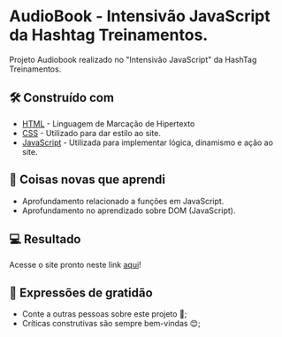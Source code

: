 # AudioBook - Intensivão JavaScript da Hashtag Treinamentos.

Projeto Audiobook realizado no "Intensivão JavaScript" da HashTag Treinamentos.


## 🛠️ Construído com

* [HTML](https://developer.mozilla.org/pt-BR/docs/Web/HTML) - Linguagem de Marcação de Hipertexto
* [CSS](https://developer.mozilla.org/pt-BR/docs/Web/CSS) - Utilizado para dar estilo ao site. 
* [JavaScript](https://developer.mozilla.org/pt-BR/docs/Web/JavaScript) - Utilizada para implementar lógica, dinamismo e ação ao site. 

## 📝 Coisas novas que aprendi
* Aprofundamento relacionado a funções em JavaScript.
* Aprofundamento no aprendizado sobre DOM (JavaScript).


## 💻 Resultado

Acesse o site pronto neste link [aqui](https://rejuno.github.io/audiobook-hashtag/)!



## 🎁 Expressões de gratidão

* Conte a outras pessoas sobre este projeto 📢;
* Críticas construtivas são sempre bem-vindas 😊;


